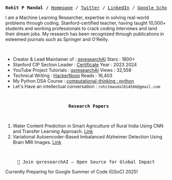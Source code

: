 
  
  <p><pre align="center">
<strong>Rohit P Mandal /</strong> <a href="https://xiaowuc2.vercel.app">​Homepage​</a> / <a href="https://twitter.com/xiaowuc2">Twitter</a> / <a href="https://linkedin.com/in/xiaowuc2">​LinkedIn​</a> / <a href="https://scholar.google.com/citations?user=iHd8-ZkAAAAJ&hl=en">​Google Scholar​</a> / <a href="https://leetcode.com/xiaowuc2">​LeetCode​</a> / <a href="https://www.youtube.com/channel/UCX7oe66V8zyFpAJyMfPL9VA">​YouTube​</a></pre></p>

I am a Machine Learning Researcher, expertise in solving real-world problems through coding. Stanford-certified teacher, having taught 10,000+ students and working professionals to crack coding interviews and land their dream jobs. My research has been recognized through publications in esteemed journals such as Springer and O'Reilly. 

<br>

- Creator & Lead Maintainer of : [qxresearchAI](http://www.qxresearch.org/) Stars : 1800+ 
- Stanford CIP Section Leader : [Certificate](https://digitalcredential.stanford.edu/check/B506EC9312CFC25A9645B34A9B9A005E1B68099F49F5DBC8B0F28FCD9525C59Cb2Nma3dPOVN6QjQwMW9vNWhpaENsZGNnck5BOFF0d3lqbnZERmpuT0tpVEtiNWZQ) Year : 2023 2024 
- YouTube Project Tutorials : [qxresearchAI](https://www.youtube.com/@qxresearch/featured) Views : 32,559 
- Technical Writing : [HackerNoon](https://hackernoon.com/50-python-projects-10-lines-of-code)  Reads : 16,403 
- My Python DSA Course : [computational-thinking : python](https://qxresearch.github.io/python/) 
- Let's Have an intellectual conversation : `rohitmandal814566@gmail.com`

<br>

<p><pre align="center">
  <strong>Research Papers</strong>
</pre></p>

<br>

1. Water Content Prediction in Smart Agriculture of Rural India Using CNN and Transfer Learning Approach. [Link](https://www.oreilly.com/library/view/intelligent-decision-support/9781119896432/c10.xhtml)
2. Variational Autoencoder-Based Imbalanced Alzheimer Detection Using Brain MRI Images. [Link](https://link.springer.com/chapter/10.1007/978-981-19-1657-1_14)<br>

<br>

<p><pre align="center">
 🚀 Join qxresearchAI – Open Source for Global Impact 
</pre></p>

Currently Preparing for Google Summer of Code (GSoC) 2025!

<br>
